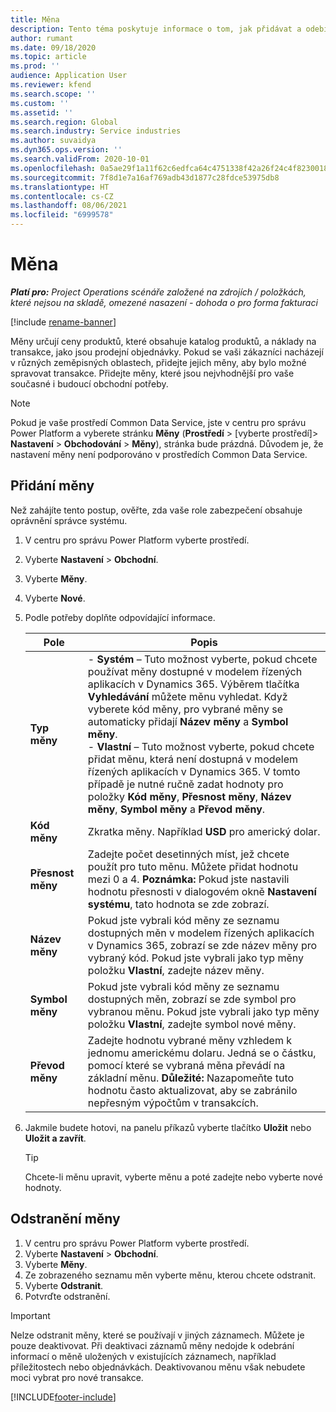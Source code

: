 ```yaml
---
title: Měna
description: Tento téma poskytuje informace o tom, jak přidávat a odebírat typy měn v Project Operations.
author: rumant
ms.date: 09/18/2020
ms.topic: article
ms.prod: ''
audience: Application User
ms.reviewer: kfend
ms.search.scope: ''
ms.custom: ''
ms.assetid: ''
ms.search.region: Global
ms.search.industry: Service industries
ms.author: suvaidya
ms.dyn365.ops.version: ''
ms.search.validFrom: 2020-10-01
ms.openlocfilehash: 0a5ae29f1a11f62c6edfca64c4751338f42a26f24c4f8230018b0b45a4ee2ddb
ms.sourcegitcommit: 7f8d1e7a16af769adb43d1877c28fdce53975db8
ms.translationtype: HT
ms.contentlocale: cs-CZ
ms.lasthandoff: 08/06/2021
ms.locfileid: "6999578"
---
```

# <a name="currency"></a>Měna

_**Platí pro:** Project Operations scénáře založené na zdrojích / položkách, které nejsou na skladě, omezené nasazení - dohoda o pro forma fakturaci_

[!include [rename-banner](~/includes/cc-data-platform-banner.md)]

Měny určují ceny produktů, které obsahuje katalog produktů, a náklady na transakce, jako jsou prodejní objednávky. Pokud se vaši zákazníci nacházejí v různých zeměpisných oblastech, přidejte jejich měny, aby bylo možné spravovat transakce. Přidejte měny, které jsou nejvhodnější pro vaše současné i budoucí obchodní potřeby.  

> [!NOTE]
> Pokud je vaše prostředí Common Data Service, jste v centru pro správu Power Platform a vyberete stránku **Měny** (**Prostředí** > [vyberte prostředí]> **Nastavení** > **Obchodování** > **Měny**), stránka bude prázdná. Důvodem je, že nastavení měny není podporováno v prostředích Common Data Service.

## <a name="add-a-currency"></a>Přidání měny  
Než zahájíte tento postup, ověřte, zda vaše role zabezpečení obsahuje oprávnění správce systému. 

1. V centru pro správu Power Platform vyberte prostředí. 
2. Vyberte **Nastavení** > **Obchodní**.
3. Vyberte **Měny**.  
4. Vyberte **Nové**.  
5. Podle potřeby doplňte odpovídající informace.  


   |          Pole          |                                                                                                                                                                                                                                                                                                                                                                            Popis                                                                                                                                                                                                                                                                                                                                                                            |
   |-------------------------|-------------------------------------------------------------------------------------------------------------------------------------------------------------------------------------------------------------------------------------------------------------------------------------------------------------------------------------------------------------------------------------------------------------------------------------------------------------------------------------------------------------------------------------------------------------------------------------------------------------------------------------------------------------------------------------------------------------------------------------------------------------------|
   |    **Typ měny**    | - **Systém** – Tuto možnost vyberte, pokud chcete používat měny dostupné v modelem řízených aplikacích v Dynamics 365. Výběrem tlačítka **Vyhledávání** můžete měnu vyhledat. Když vyberete kód měny, pro vybrané měny se automaticky přidají **Název měny** a **Symbol měny**.<br />- **Vlastní** – Tuto možnost vyberte, pokud chcete přidat měnu, která není dostupná v modelem řízených aplikacích v Dynamics 365. V tomto případě je nutné ručně zadat hodnoty pro položky **Kód měny**, **Přesnost měny**, **Název měny**, **Symbol měny** a **Převod měny**. |
   |    **Kód měny**    |                                                                                                                                                                                                                                                                                                                                            Zkratka měny. Například **USD** pro americký dolar.                                                                                                                                                                                                                                                                                                                                            |
   | **Přesnost měny**  |                                                                                                                                                                                  Zadejte počet desetinných míst, jež chcete použít pro tuto měnu.  Můžete přidat hodnotu mezi 0 a 4. **Poznámka:** Pokud jste nastavili hodnotu přesnosti v dialogovém okně **Nastavení systému**, tato hodnota se zde zobrazí.                                                                                                                                                                                  |
   |    **Název měny**    |                                                                                                                                                                                                                                         Pokud jste vybrali kód měny ze seznamu dostupných měn v modelem řízených aplikacích v Dynamics 365, zobrazí se zde název měny pro vybraný kód. Pokud jste vybrali jako typ měny položku **Vlastní**, zadejte název měny.                                                                                                                                                                                                                                          |
   |   **Symbol měny**   |                                                                                                                                                                                                                                                                      Pokud jste vybrali kód měny ze seznamu dostupných měn, zobrazí se zde symbol pro vybranou měnu. Pokud jste vybrali jako typ měny položku **Vlastní**, zadejte symbol nové měny.                                                                                                                                                                                                                                                                       |
   | **Převod měny** |                                                                                                                                                                                                                                     Zadejte hodnotu vybrané měny vzhledem k jednomu americkému dolaru. Jedná se o částku, pomocí které se vybraná měna převádí na základní měnu. **Důležité:** Nazapomeňte tuto hodnotu často aktualizovat, aby se zabránilo nepřesným výpočtům v transakcích.                                                                                                                                                                                                                                      |


6. Jakmile budete hotovi, na panelu příkazů vyberte tlačítko **Uložit** nebo **Uložit a zavřít**.  

   > [!TIP]
   >  Chcete-li měnu upravit, vyberte měnu a poté zadejte nebo vyberte nové hodnoty.  

## <a name="delete-a-currency"></a>Odstranění měny  

1. V centru pro správu Power Platform vyberte prostředí. 
2. Vyberte **Nastavení** > **Obchodní**.
3. Vyberte **Měny**.  
4. Ze zobrazeného seznamu měn vyberte měnu, kterou chcete odstranit.  
5. Vyberte **Odstranit**.  
6. Potvrďte odstranění.  

> [!IMPORTANT]
>  Nelze odstranit měny, které se používají v jiných záznamech. Můžete je pouze deaktivovat. Při deaktivaci záznamů měny nedojde k odebrání informací o měně uložených v existujících záznamech, například příležitostech nebo objednávkách. Deaktivovanou měnu však nebudete moci vybrat pro nové transakce.  


[!INCLUDE[footer-include](../includes/footer-banner.md)]